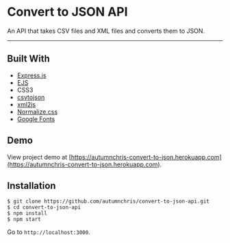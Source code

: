 # Convert to JSON API

An API that takes CSV files and XML files and converts them to JSON.

---

## Built With
* [Express.js](https://expressjs.com)
* [EJS](https://ejs.co)
* CSS3
* [csvtojson](https://github.com/Keyang/node-csvtojson)
* [xml2js](https://github.com/Leonidas-from-XIV/node-xml2js)
* [Normalize.css](https://necolas.github.io/normalize.css)
* [Google Fonts](https://fonts.google.com)

## Demo

View project demo at [https://autumnchris-convert-to-json.herokuapp.com](https://autumnchris-convert-to-json.herokuapp.com).

## Installation

```
$ git clone https://github.com/autumnchris/convert-to-json-api.git
$ cd convert-to-json-api
$ npm install
$ npm start
```

Go to `http://localhost:3000`.
